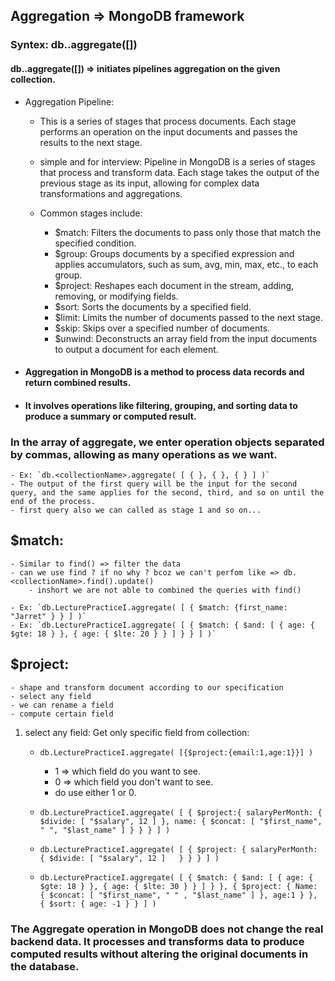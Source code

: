 ## Aggregation => MongoDB framework

### Syntex: db.<collectionName>.aggregate([])

#### db.<collectionName>.aggregate([]) => initiates pipelines aggregation on the given collection.

- Aggregation Pipeline:

  - This is a series of stages that process documents. Each stage performs an operation on the input documents and passes the results to the next stage.
  - simple and for interview: Pipeline in MongoDB is a series of stages that process and transform data. Each stage takes the output of the previous stage as its input, allowing for complex data transformations and aggregations.

  - Common stages include:

    - $match: Filters the documents to pass only those that match the specified condition.
    - $group: Groups documents by a specified expression and applies accumulators, such as sum, avg, min, max, etc., to each group.
    - $project: Reshapes each document in the stream, adding, removing, or modifying fields.
    - $sort: Sorts the documents by a specified field.
    - $limit: Limits the number of documents passed to the next stage.
    - $skip: Skips over a specified number of documents.
    - $unwind: Deconstructs an array field from the input documents to output a document for each element.

- #### Aggregation in MongoDB is a method to process data records and return combined results.
- #### It involves operations like filtering, grouping, and sorting data to produce a summary or computed result.

### In the array of aggregate, we enter operation objects separated by commas, allowing as many operations as we want.

    - Ex: `db.<collectionName>.aggregate( [ { }, { }, { } ] )`
    - The output of the first query will be the input for the second query, and the same applies for the second, third, and so on until the end of the process.
    - first query also we can called as stage 1 and so on...

## $match:

    - Similar to find() => filter the data
    - can we use find ? if no why ? bcoz we can't perfom like => db.<collectionName>.find().update()
        - inshort we are not able to combined the queries with find()

    - Ex: `db.LecturePracticeI.aggregate( [ { $match: {first_name: "Jarret" } } ] )`
    - Ex: `db.LecturePracticeI.aggregate( [ { $match: { $and: [ { age: { $gte: 18 } }, { age: { $lte: 20 } } ] } } ] )`

## $project:

    - shape and transform document according to our specification
    - select any field
    - we can rename a field
    - compute certain field

1. select any field: Get only specific field from collection:

   - `db.LecturePracticeI.aggregate( [{$project:{email:1,age:1}}] )`

     - 1 => which field do you want to see.
     - 0 => which field you don't want to see.
     - do use either 1 or 0.

   - `db.LecturePracticeI.aggregate( [ { $project:{ salaryPerMonth: { $divide: [ "$salary", 12 ] }, name: { $concat: [ "$first_name", " ", "$last_name" ] } } } ] )`

   - `db.LecturePracticeI.aggregate( [ { $project: { salaryPerMonth: { $divide: [ "$salary", 12 ]   } } } ] )`

   - `db.LecturePracticeI.aggregate( [ { $match: { $and: [ { age: { $gte: 18 } }, { age: { $lte: 30 } } ] } }, { $project: { Name: { $concat: [ "$first_name", " " , "$last_name" ] }, age:1 } }, { $sort: { age: -1 } } ] )`

### The Aggregate operation in MongoDB does not change the real backend data. It processes and transforms data to produce computed results without altering the original documents in the database.
